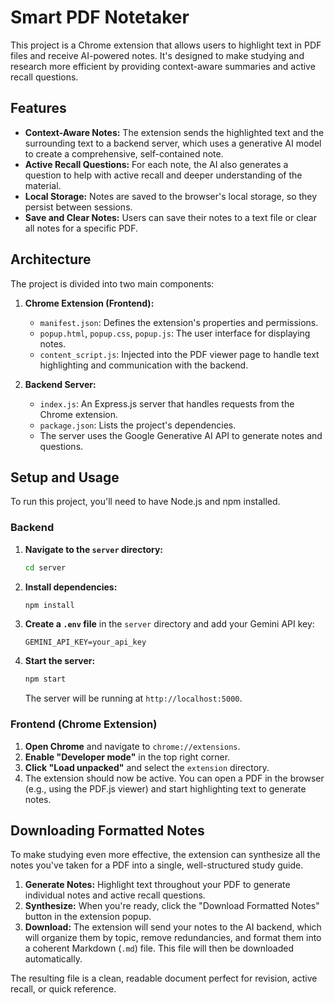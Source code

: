 # Smart PDF Notetaker

This project is a Chrome extension that allows users to highlight text in PDF files and receive AI-powered notes. It's designed to make studying and research more efficient by providing context-aware summaries and active recall questions.

## Features

*   **Context-Aware Notes:** The extension sends the highlighted text and the surrounding text to a backend server, which uses a generative AI model to create a comprehensive, self-contained note.
*   **Active Recall Questions:** For each note, the AI also generates a question to help with active recall and deeper understanding of the material.
*   **Local Storage:** Notes are saved to the browser's local storage, so they persist between sessions.
*   **Save and Clear Notes:** Users can save their notes to a text file or clear all notes for a specific PDF.

## Architecture

The project is divided into two main components:

1.  **Chrome Extension (Frontend):**
    *   `manifest.json`: Defines the extension's properties and permissions.
    *   `popup.html`, `popup.css`, `popup.js`: The user interface for displaying notes.
    *   `content_script.js`: Injected into the PDF viewer page to handle text highlighting and communication with the backend.

2.  **Backend Server:**
    *   `index.js`: An Express.js server that handles requests from the Chrome extension.
    *   `package.json`: Lists the project's dependencies.
    *   The server uses the Google Generative AI API to generate notes and questions.

## Setup and Usage

To run this project, you'll need to have Node.js and npm installed.

### Backend

1.  **Navigate to the `server` directory:**
    ```bash
    cd server
    ```

2.  **Install dependencies:**
    ```bash
    npm install
    ```

3.  **Create a `.env` file** in the `server` directory and add your Gemini API key:
    ```
    GEMINI_API_KEY=your_api_key
    ```

4.  **Start the server:**
    ```bash
    npm start
    ```
    The server will be running at `http://localhost:5000`.

### Frontend (Chrome Extension)

1.  **Open Chrome** and navigate to `chrome://extensions`.
2.  **Enable "Developer mode"** in the top right corner.
3.  **Click "Load unpacked"** and select the `extension` directory.
4.  The extension should now be active. You can open a PDF in the browser (e.g., using the PDF.js viewer) and start highlighting text to generate notes.

## Downloading Formatted Notes

To make studying even more effective, the extension can synthesize all the notes you've taken for a PDF into a single, well-structured study guide.

1.  **Generate Notes:** Highlight text throughout your PDF to generate individual notes and active recall questions.
2.  **Synthesize:** When you're ready, click the "Download Formatted Notes" button in the extension popup.
3.  **Download:** The extension will send your notes to the AI backend, which will organize them by topic, remove redundancies, and format them into a coherent Markdown (`.md`) file. This file will then be downloaded automatically.

The resulting file is a clean, readable document perfect for revision, active recall, or quick reference.
